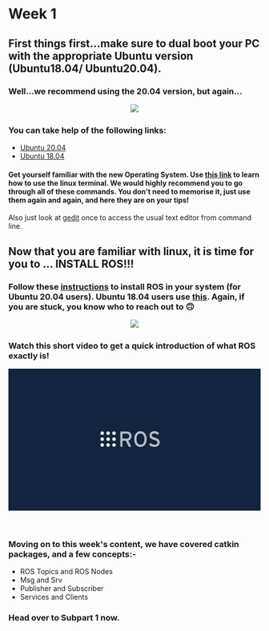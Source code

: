 # Week 1
## First things first...make sure to dual boot your PC with the appropriate Ubuntu version (Ubuntu18.04/ Ubuntu20.04).
### Well...we recommend using the 20.04 version, but again...

<p align="center">
  <img width="400" src="https://media0.giphy.com/media/l2JedYZhj261mkNWg/200.webp?cid=ecf05e47nolju62f3asqb9z9r8nx7ct9ez7rqmt4y0emyyn5&rid=200.webp&ct=g">
</p>

### You can take help of the following links:
- [Ubuntu 20.04](https://www.itzgeek.com/post/how-to-install-ubuntu-20-04-alongside-with-windows-10-in-dual-boot/)
- [Ubuntu 18.04](https://www.itzgeek.com/how-tos/linux/ubuntu-how-tos/how-to-install-ubuntu-18-04-alongside-with-windows-10-or-8-in-dual-boot.html)

#### Get yourself familiar with the new Operating System. Use [this link](https://maker.pro/linux/tutorial/basic-linux-commands-for-beginners) to learn how to use the linux terminal. We would highly recommend you to go through all of these commands. You don't need to memorise it, just use them again and again, and here they are on your tips!

Also just look at [gedit](https://www.howtogeek.com/413514/how-to-edit-text-files-graphically-on-linux-with-gedit/#:~:text=To%20start%20gedit%20from%20the,working%20on%20with%20no%20distractions.) once to access the usual text editor from command line.

## Now that you are familiar with linux, it is time for you to ... INSTALL ROS!!!
### Follow these [instructions](http://wiki.ros.org/noetic/Installation/Ubuntu) to install ROS in your system (for Ubuntu 20.04 users). Ubuntu 18.04 users use [this](http://wiki.ros.org/melodic/Installation/Ubuntu). Again, if you are stuck, you know who to reach out to :upside_down_face:

<p align="center">
  <img src="https://media2.giphy.com/media/PlayjhCco9jHBYrd9w/200w.webp?cid=ecf05e47umqpd99b9kcdp476bdfjouok17f57cywavis1ker&rid=200w.webp&ct=g">
  </p>

### Watch this short video to get a quick introduction of what ROS exactly is!
<p align="center">
  <a href="https://vimeo.com/639236696">
    <img src="assets/ROS.png">
  </a>
</p>
<br>

### Moving on to this week's content, we have covered catkin packages, and a few concepts:-
- ROS Topics and ROS Nodes
- Msg and Srv
- Publisher and Subscriber
- Services and Clients

### Head over to Subpart 1 now.
